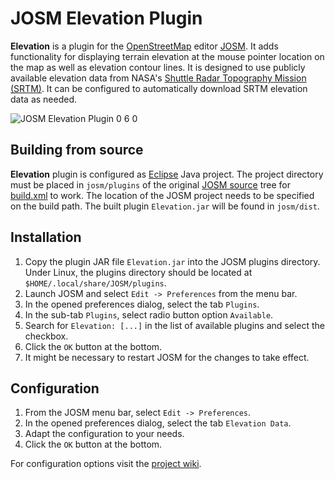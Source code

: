 # JOSM Elevation Plugin
**Elevation** is a plugin for the [OpenStreetMap](https://www.openstreetmap.org/) editor [JOSM](https://josm.openstreetmap.de/). It adds functionality for displaying terrain elevation at the mouse pointer location on the map as well as elevation contour lines. It is designed to use publicly available elevation data from NASA's [Shuttle Radar Topography Mission (SRTM)](https://www.earthdata.nasa.gov/sensors/srtm). It can be configured to automatically download SRTM elevation data as needed.

![JOSM Elevation Plugin 0 6 0](https://github.com/hhtznr/JOSM-Elevation-Plugin/assets/57875126/db9163f4-b943-4bdc-8c52-e809d1004952)

## Building from source
**Elevation** plugin is configured as <a href="https://www.eclipse.org/">Eclipse</a> Java project. The project directory must be placed in <code>josm/plugins</code> of the original <a href="https://josm.openstreetmap.de/svn/trunk">JOSM source</a> tree for <a href="https://github.com/hhtznr/JOSM-Elevation-Plugin/blob/main/build.xml">build.xml</a> to work. The location of the JOSM project needs to be specified on the build path. The built plugin <code>Elevation.jar</code> will be found in <code>josm/dist</code>.

## Installation
1. Copy the plugin JAR file `Elevation.jar` into the JOSM plugins directory. Under Linux, the plugins directory should be located at `$HOME/.local/share/JOSM/plugins`.
2. Launch JOSM and select `Edit -> Preferences` from the menu bar.
3. In the opened preferences dialog, select the tab `Plugins`.
4. In the sub-tab `Plugins`, select radio button option `Available`.
5. Search for `Elevation: [...]` in the list of available plugins and select the checkbox.
6. Click the `OK` button at the bottom.
7. It might be necessary to restart JOSM for the changes to take effect.
</ol>

## Configuration
1. From the JOSM menu bar, select `Edit -> Preferences`.
2. In the opened preferences dialog, select the tab `Elevation Data`.
3. Adapt the configuration to your needs.
4. Click the `OK` button at the bottom.

For configuration options visit the <a href="https://github.com/hhtznr/JOSM-Elevation-Plugin/wiki">project wiki</a>.
